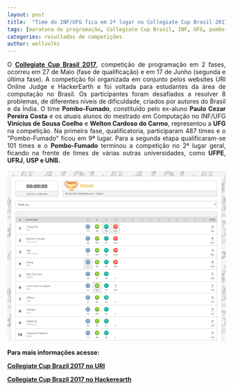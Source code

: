 ```yaml
---
layout: post
title:  "Time do INF/UFG fica em 2ª lugar no Collegiate Cup Brasil 2017"
tags: [maratona de programação, Collegiate Cup Brasil, INF, UFG, pombo-fumado, pombo fumado]
categories: resultados de competições
author: wellvolks
---
```

<p align="justify">
  O <strong><a href="www.hackerearth.com/pt-br/collegiate-cup-brasil-2017/">Collegiate Cup Brasil 2017</a></strong>, competição de programação em 2 fases, ocorreu em 27 de Maio (fase de qualificação) e em 17 de Junho (segunda e última fase). A competição foi organizada em conjunto pelos websites URI Online Judge e HackerEarth e foi voltada para estudantes da área de computação no Brasil. Os participantes foram desafiados a resolver 8 problemas, de diferentes níveis de dificuldade, criados por autores do Brasil e da Índia. O time <strong>Pombo-Fumado</strong>, constituído pelo ex-aluno <strong>Paulo Cezar Pereira Costa</strong> e os atuais alunos do mestrado em Computação no INF/UFG <strong>Vinícius de Sousa Coelho</strong> e <strong>Welton Cardoso do Carmo</strong>, representou a <strong>UFG</strong> na competição. Na primeira fase, qualificatoria, participaram 487 times e o "Pombo-Fumado" ficou em 9ª lugar. Para a segunda etapa qualificaram-se 101 times e o <strong>Pombo-Fumado</strong> terminou a competição no 2ª lugar geral, ficando na frente de times de várias outras universidades, como <strong>UFPE</strong>, <strong>UFRJ</strong>, <strong>USP<strong/> e <strong>UNB</strong>.
</p>
<p><img src="/_assets/images/pombo-fumado.PNG" class="center-image"></p>

Para mais informações acesse:
<p>
  <a href = "http://www.facebook.com/urionlinejudge/posts/1397865153616506"> Collegiate Cup Brazil 2017 no URI </a>
</p>

<p>
  <a href = "http://www.hackerearth.com/pt-br/collegiate-cup-brasil-2017/"> Collegiate Cup Brazil 2017 no Hackerearth </a>
</p>
